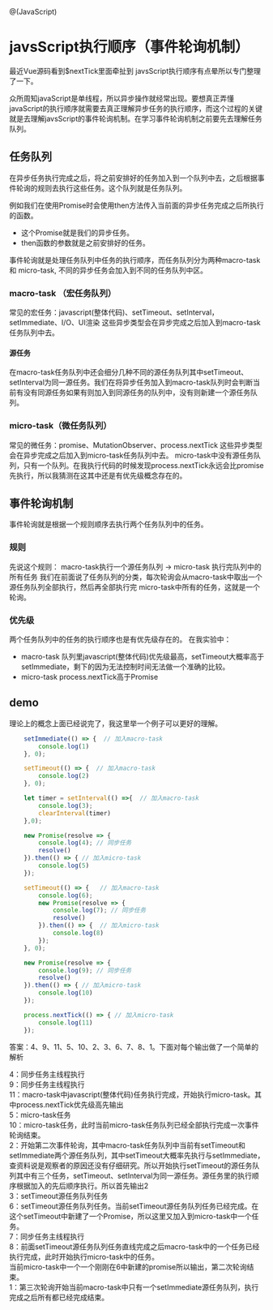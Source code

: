 @(JavaScript)
# javsScript执行顺序（事件轮询机制）
最近Vue源码看到$nextTick里面牵扯到 javsScript执行顺序有点晕所以专门整理了一下。

众所周知javaScript是单线程，所以异步操作就经常出现。要想真正弄懂javaScript的执行顺序就需要去真正理解异步任务的执行顺序，而这个过程的关键就是去理解javsScript的事件轮询机制。在学习事件轮询机制之前要先去理解任务队列。
## 任务队列
在异步任务执行完成之后，将之前安排好的任务加入到一个队列中去，之后根据事件轮询的规则去执行这些任务。这个队列就是任务队列。

例如我们在使用Promise时会使用then方法传入当前面的异步任务完成之后所执行的函数。
- 这个Promise就是我们的异步任务。
- then函数的参数就是之前安排好的任务。

事件轮询就是处理任务队列中任务的执行顺序，而任务队列分为两种macro-task 和 micro-task, 不同的异步任务会加入到不同的任务队列中区。

### macro-task （宏任务队列）
常见的宏任务：javascript(整体代码)、setTimeout、setInterval，setImmediate、I/O、UI渲染
这些异步类型会在异步完成之后加入到macro-task任务队列中去。
#### 源任务
在macro-task任务队列中还会细分几种不同的源任务队列其中setTimeout、setInterval为同一源任务。我们在将异步任务加入到macro-task队列时会判断当前有没有同源任务如果有则加入到同源任务的队列中，没有则新建一个源任务队列。
### micro-task（微任务队列）
常见的微任务：promise、MutationObserver、process.nextTick
这些异步类型会在异步完成之后加入到micro-task任务队列中去。
micro-task中没有源任务队列，只有一个队列。在我执行代码的时候发现process.nextTick永远会比promise先执行，所以我猜测在这其中还是有优先级概念存在的。
## 事件轮询机制
事件轮询就是根据一个规则顺序去执行两个任务队列中的任务。
### 规则
先说这个规则： macro-task执行一个源任务队列 -> micro-task 执行完队列中的所有任务
我们在前面说了任务队列的分类，每次轮询会从macro-task中取出一个源任务队列全部执行，然后再全部执行完 micro-task中所有的任务，这就是一个轮询。
### 优先级
两个任务队列中的任务的执行顺序也是有优先级存在的。
在我实验中：
- macro-task 队列里javascript(整体代码)优先级最高，setTimeout大概率高于setImmediate，剩下的因为无法控制时间无法做一个准确的比较。
- micro-task process.nextTick高于Promise

## demo
理论上的概念上面已经说完了，我这里举一个例子可以更好的理解。
``` javascript
    setImmediate(() => {  // 加入macro-task
        console.log(1)
    }, 0);

    setTimeout(() => {  // 加入macro-task
        console.log(2)
    }, 0);

    let timer = setInterval(() =>{  // 加入macro-task
        console.log(3);
        clearInterval(timer)
    },0);

    new Promise(resolve => {
        console.log(4); // 同步任务
        resolve()
    }).then(() => { // 加入micro-task
        console.log(5)
    });

    setTimeout(() => {   // 加入macro-task
        console.log(6);
        new Promise(resolve => {
            console.log(7); // 同步任务
            resolve() 
        }).then(() => {  // 加入micro-task
            console.log(8)
        });
    }, 0);

    new Promise(resolve => {
        console.log(9); // 同步任务
        resolve()
    }).then(() => { // 加入micro-task
        console.log(10)
    });

    process.nextTick(() => { // 加入micro-task
        console.log(11)
    });
```

答案：4、9、11、5、10、2、3、6、7、8、1。下面对每个输出做了一个简单的解析

4：同步任务主线程执行  
9：同步任务主线程执行  
11：macro-task中javascript(整体代码)任务执行完成，开始执行micro-task。其中process.nextTick优先级高先输出  
5：micro-task任务  
10：micro-task任务，此时当前micro-task任务队列已经全部执行完成一次事件轮询结束。  
2：开始第二次事件轮询，其中macro-task任务队列中当前有setTimeout和setImmediate两个源任务队列，其中setTimeout大概率先执行与setImmediate，查资料说是观察者的原因还没有仔细研究。所以开始执行setTimeout的源任务队列其中有三个任务，setTimeout、setInterval为同一源任务。源任务里的执行顺序根据加入的先后顺序执行。所以首先输出2  
3：setTimeout源任务队列任务  
6：setTimeout源任务队列任务。当前setTimeout源任务队列任务已经完成。在这个setTimeout中新建了一个Promise，所以这里又加入到micro-task中一个任务。  
7：同步任务主线程执行  
8：前面setTimeout源任务队列任务直线完成之后macro-task中的一个任务已经执行完成，此时开始执行micro-task中的任务。  
当前micro-task中一个一个刚刚在6中新建的promise所以输出，第二次轮询结束。  
1：第三次轮询开始当前macro-task中只有一个setImmediate源任务队列，执行完成之后所有都已经完成结束。  